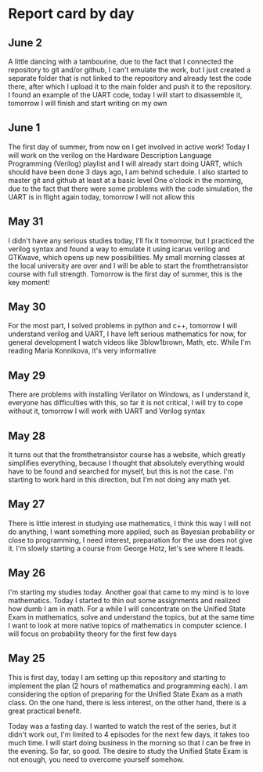 # Report card by day

## June 2
A little dancing with a tambourine, due to the fact that I connected the repository to git and/or github, I can't emulate the work, but I just created a separate folder that is not linked to the repository and already test the code there, after which I upload it to the main folder and push it to the repository.
I found an example of the UART code, today I will start to disassemble it, tomorrow I will finish and start writing on my own 

## June 1
The first day of summer, from now on I get involved in active work! Today I will work on the verilog on the Hardware Description Language Programming (Verilog) playlist and I will already start doing UART, which should have been done 3 days ago, I am behind schedule. I also started to master git and github at least at a basic level
One o'clock in the morning, due to the fact that there were some problems with the code simulation, the UART is in flight again today, tomorrow I will not allow this

## May 31 
I didn't have any serious studies today, I'll fix it tomorrow, but I practiced the verilog syntax and found a way to emulate it using icarus verilog and GTKwave, which opens up new possibilities. My small morning classes at the local university are over and I will be able to start the fromthetransistor course with full strength. Tomorrow is the first day of summer, this is the key moment!

## May 30
For the most part, I solved problems in python and c++, tomorrow I will understand verilog and UART, I have left serious mathematics for now, for general development I watch videos like 3blow1brown, Math, etc. While I'm reading Maria Konnikova, it's very informative

## May 29
There are problems with installing Verilator on Windows, as I understand it, everyone has difficulties with this, so far it is not critical, I will try to cope without it, tomorrow I will work with UART and Verilog syntax

## May 28
It turns out that the fromthetransistor course has a website, which greatly simplifies everything, because I thought that absolutely everything would have to be found and searched for myself, but this is not the case. I'm starting to work hard in this direction, but I'm not doing any math yet.

## May 27
There is little interest in studying use mathematics, I think this way I will not do anything, I want something more applied, such as Bayesian probability or close to programming, I need interest, preparation for the use does not give it. I'm slowly starting a course from George Hotz, let's see where it leads.

## May 26
I'm starting my studies today. Another goal that came to my mind is to love mathematics. Today I started to thin out some assignments and realized how dumb I am in math. For a while I will concentrate on the Unified State Exam in mathematics, solve and understand the topics, but at the same time I want to look at more native topics of mathematics in computer science. I will focus on probability theory for the first few days

## May 25
This is first day, today I am setting up this repository and starting to implement the plan (2 hours of mathematics and programming each).
I am considering the option of preparing for the Unified State Exam as a math class. On the one hand, there is less interest, on the other hand, there is a great practical benefit.

Today was a fasting day. I wanted to watch the rest of the series, but it didn't work out, I'm limited to 4 episodes for the next few days, it takes too much time. I will start doing business in the morning so that I can be free in the evening. So far, so good.
The desire to study the Unified State Exam is not enough, you need to overcome yourself somehow.
